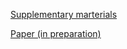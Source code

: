 
[Supplementary marterials](https://wgalka.github.io/IEEE_Phishing_2024/docs/supplementary.html)

[Paper (in preparation)](TODO)
